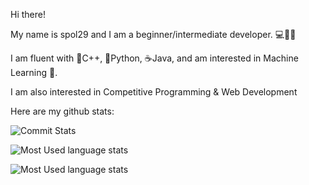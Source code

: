 Hi there!

My name is spol29 and I am a beginner/intermediate developer. 💻👨‍💻

I am fluent with 💙C++, 🐍Python, ☕️Java, and am interested in Machine Learning 🤖. 

I am also interested in Competitive Programming & Web Development

Here are my github stats:


![Commit Stats](https://github-readme-stats.vercel.app/api?username=spol-29&show_icons=true&theme=radical&layout=compact)

![Most Used language stats](https://github-readme-stats.vercel.app/api/top-langs/?username=spol-29&layout=compact&theme=radical)

![Most Used language stats](https://github-readme-stats.vercel.app/api/top-langs/?username=spol-29&show_icons=true&theme=radical)
